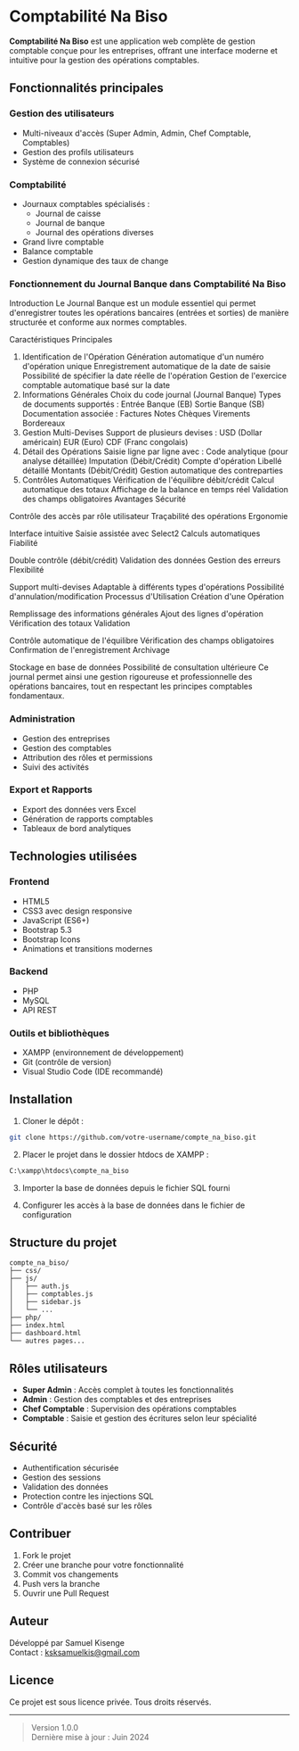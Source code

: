 # Comptabilité Na Biso

**Comptabilité Na Biso** est une application web complète de gestion comptable conçue pour les entreprises, offrant une interface moderne et intuitive pour la gestion des opérations comptables.

## Fonctionnalités principales

### Gestion des utilisateurs
- Multi-niveaux d'accès (Super Admin, Admin, Chef Comptable, Comptables)
- Gestion des profils utilisateurs
- Système de connexion sécurisé

### Comptabilité
- Journaux comptables spécialisés :
  - Journal de caisse
  - Journal de banque
  - Journal des opérations diverses
- Grand livre comptable
- Balance comptable
- Gestion dynamique des taux de change
### Fonctionnement du Journal Banque dans Comptabilité Na Biso
Introduction
Le Journal Banque est un module essentiel qui permet d'enregistrer toutes les opérations bancaires (entrées et sorties) de manière structurée et conforme aux normes comptables.

Caractéristiques Principales
1. Identification de l'Opération
Génération automatique d'un numéro d'opération unique
Enregistrement automatique de la date de saisie
Possibilité de spécifier la date réelle de l'opération
Gestion de l'exercice comptable automatique basé sur la date
2. Informations Générales
Choix du code journal (Journal Banque)
Types de documents supportés :
Entrée Banque (EB)
Sortie Banque (SB)
Documentation associée :
Factures
Notes
Chèques
Virements
Bordereaux
3. Gestion Multi-Devises
Support de plusieurs devises :
USD (Dollar américain)
EUR (Euro)
CDF (Franc congolais)
4. Détail des Opérations
Saisie ligne par ligne avec :
Code analytique (pour analyse détaillée)
Imputation (Débit/Crédit)
Compte d'opération
Libellé détaillé
Montants (Débit/Crédit)
Gestion automatique des contreparties
5. Contrôles Automatiques
Vérification de l'équilibre débit/crédit
Calcul automatique des totaux
Affichage de la balance en temps réel
Validation des champs obligatoires
Avantages
Sécurité

Contrôle des accès par rôle utilisateur
Traçabilité des opérations
Ergonomie

Interface intuitive
Saisie assistée avec Select2
Calculs automatiques
Fiabilité

Double contrôle (débit/crédit)
Validation des données
Gestion des erreurs
Flexibilité

Support multi-devises
Adaptable à différents types d'opérations
Possibilité d'annulation/modification
Processus d'Utilisation
Création d'une Opération

Remplissage des informations générales
Ajout des lignes d'opération
Vérification des totaux
Validation

Contrôle automatique de l'équilibre
Vérification des champs obligatoires
Confirmation de l'enregistrement
Archivage

Stockage en base de données
Possibilité de consultation ultérieure
Ce journal permet ainsi une gestion rigoureuse et professionnelle des opérations bancaires, tout en respectant les principes comptables fondamentaux.

### Administration
- Gestion des entreprises
- Gestion des comptables
- Attribution des rôles et permissions
- Suivi des activités

### Export et Rapports
- Export des données vers Excel
- Génération de rapports comptables
- Tableaux de bord analytiques

## Technologies utilisées

### Frontend
- HTML5
- CSS3 avec design responsive
- JavaScript (ES6+)
- Bootstrap 5.3
- Bootstrap Icons
- Animations et transitions modernes

### Backend
- PHP
- MySQL
- API REST

### Outils et bibliothèques
- XAMPP (environnement de développement)
- Git (contrôle de version)
- Visual Studio Code (IDE recommandé)

## Installation

1. Cloner le dépôt :
```bash
git clone https://github.com/votre-username/compte_na_biso.git
```

2. Placer le projet dans le dossier htdocs de XAMPP :
```bash
C:\xampp\htdocs\compte_na_biso
```

3. Importer la base de données depuis le fichier SQL fourni

4. Configurer les accès à la base de données dans le fichier de configuration

## Structure du projet

```
compte_na_biso/
├── css/
├── js/
│   ├── auth.js
│   ├── comptables.js
│   ├── sidebar.js
│   └── ...
├── php/
├── index.html
├── dashboard.html
└── autres pages...
```

## Rôles utilisateurs

- **Super Admin** : Accès complet à toutes les fonctionnalités
- **Admin** : Gestion des comptables et des entreprises
- **Chef Comptable** : Supervision des opérations comptables
- **Comptable** : Saisie et gestion des écritures selon leur spécialité

## Sécurité

- Authentification sécurisée
- Gestion des sessions
- Validation des données
- Protection contre les injections SQL
- Contrôle d'accès basé sur les rôles

## Contribuer

1. Fork le projet
2. Créer une branche pour votre fonctionnalité
3. Commit vos changements
4. Push vers la branche
5. Ouvrir une Pull Request

## Auteur

Développé par Samuel Kisenge  
Contact : [ksksamuelkis@gmail.com](mailto:ksksamuelkis@gmail.com)

## Licence

Ce projet est sous licence privée. Tous droits réservés.

---

> Version 1.0.0  
> Dernière mise à jour : Juin 2024
